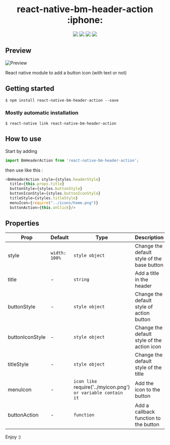 <h1 align="center"> react-native-bm-header-action :iphone:</h1>

<p align="center">
<img src="https://img.shields.io/badge/platform-android-green.svg" />
<img src="https://img.shields.io/badge/platform-iOS-blue.svg" />
<img src="https://img.shields.io/badge/language-Javascript-orange.svg" />
<img src="https://img.shields.io/badge/License-MIT-blue" />
</p>

## Preview
![Preview](http://www.metautbenjamin.com/img/rn_mb_header.png)


React native module to add a button icon (with text or not)
## Getting started

`$ npm install react-native-bm-header-action --save`

### Mostly automatic installation

`$ react-native link react-native-bm-header-action`

## How to use
Start by adding
```javascript
import BmHeaderAction from 'react-native-bm-header-action';
```

then use like this :
```javascript
<BmHeaderAction style={styles.headerStyle}
  title={this.props.title}
  buttonStyle={styles.buttonStyle}
  buttonIconStyle={styles.buttonIconStyle}
  titleStyle={styles.titleStyle}
  menuIcon={require("../icons/home.png")}
  buttonAction={this.onClick}/>
```
## Properties
| Prop  | Default  | Type | Description | Optional |
| --- | --- | --- | --- | --- |
| style | `width: 100%` | `style object`| Change the default style of the base button | yes
| title | - | `string` | Add a title in the header | yes
| buttonStyle | - | `style object` | Change the default style of action button | yes
| buttonIconStyle | - | `style object` | Change the default style of the action icon | yes
| titleStyle | - | `style object` | Change the default style of the title | yes
| menuIcon | - | `icon like `require('../myicon.png')` or variable contain it`| Add the icon to the button | yes
| buttonAction | - | `function` | Add a callback function to the button | yes

Enjoy :)
